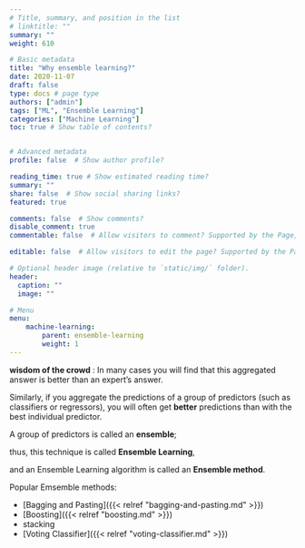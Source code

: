 ```yaml
---
# Title, summary, and position in the list
# linktitle: ""
summary: ""
weight: 610

# Basic metadata
title: "Why ensemble learning?"
date: 2020-11-07
draft: false
type: docs # page type
authors: ["admin"]
tags: ["ML", "Ensemble Learning"]
categories: ["Machine Learning"]
toc: true # Show table of contents?


# Advanced metadata
profile: false  # Show author profile?

reading_time: true # Show estimated reading time?
summary: ""
share: false  # Show social sharing links?
featured: true

comments: false  # Show comments?
disable_comment: true
commentable: false  # Allow visitors to comment? Supported by the Page, Post, and Docs content types.

editable: false  # Allow visitors to edit the page? Supported by the Page, Post, and Docs content types.

# Optional header image (relative to `static/img/` folder).
header:
  caption: ""
  image: ""

# Menu
menu: 
    machine-learning:
        parent: ensemble-learning
        weight: 1
---
```



**wisdom of the crowd** : In many cases you will find that this aggregated answer is better than an expert’s answer.

Similarly, if you aggregate the predictions of a group of predictors (such as classifiers or regressors), you will often get **better** predictions than with the best individual predictor. 

A group of predictors is called an **ensemble**; 

thus, this technique is called **Ensemble Learning**, 

and an Ensemble Learning algorithm is called an **Ensemble method**.

Popular Emsemble methods:
- [Bagging and Pasting]({{< relref "bagging-and-pasting.md" >}})
- [Boosting]({{< relref "boosting.md" >}})
- stacking
- [Voting Classifier]({{< relref "voting-classifier.md" >}})

